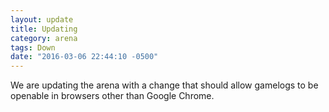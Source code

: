 ```yaml
---
layout: update
title: Updating
category: arena
tags: Down
date: "2016-03-06 22:44:10 -0500"
---
```


We are updating the arena with a change that should allow gamelogs to be openable in browsers other than Google Chrome.
